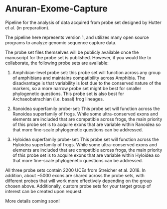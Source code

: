 # Anuran-Exome-Capture
Pipeline for the analysis of data acquired from probe set designed by Hutter et al. (in preparation).

The pipeline here represents version 1, and utilizes many open source programs to analyze genomic sequence capture data. 

The probe set files themselves will be publicly available once the manuscript for the probe set is published. However, if you would like to collaborate, the following probe sets are available: 

1) Amphibian-level probe set: this probe set will function across any group of amphibians and maintains compatibility across Amphibia. The disadvantage is that variability is lost due to the conserved nature of the markers, so a more narrow probe set might be best for smaller phylogenetic questions. This probe set is also best for Archaeobatrachian (i.e. basal) frog lineages. 

2) Ranoidea superfamily probe-set: This probe set will function across the Ranoidea superfamily of frogs. While some ultra-conserved exons and elements are included that are compatible across frogs, the main priority of this probe set is to acquire exons that are variable within Ranoidea so that more fine-scale phylogenetic questions can be addressed. 

3) Hyloidea superfamily probe-set: This probe set will function across the Hyloidea superfamily of frogs. While some ultra-conserved exons and elements are included that are compatible across frogs, the main priority of this probe set is to acquire exons that are variable within Hyloidea so that more fine-scale phylogenetic questions can be addressed. 

All three probe sets contain 2200 UCEs from Streicher et al. 2018. In addition, about ~5000 exons are shared across the probe sets, with different probes that will work more effectively depending on the group chosen above. Additionally, custom probe sets for your target group of interest can be created upon request.


More details coming soon! 
